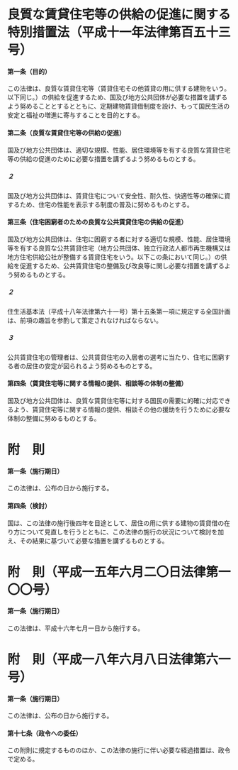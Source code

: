 # 良質な賃貸住宅等の供給の促進に関する特別措置法（平成十一年法律第百五十三号）
#### 第一条（目的）
この法律は、良質な賃貸住宅等（賃貸住宅その他賃貸の用に供する建物をいう。以下同じ。）の供給を促進するため、国及び地方公共団体が必要な措置を講ずるよう努めることとするとともに、定期建物賃貸借制度を設け、もって国民生活の安定と福祉の増進に寄与することを目的とする。
#### 第二条（良質な賃貸住宅等の供給の促進）
国及び地方公共団体は、適切な規模、性能、居住環境等を有する良質な賃貸住宅等の供給の促進のために必要な措置を講ずるよう努めるものとする。
##### ２
国及び地方公共団体は、賃貸住宅について安全性、耐久性、快適性等の確保に資するため、住宅の性能を表示する制度の普及に努めるものとする。
#### 第三条（住宅困窮者のための良質な公共賃貸住宅の供給の促進）
国及び地方公共団体は、住宅に困窮する者に対する適切な規模、性能、居住環境等を有する良質な公共賃貸住宅（地方公共団体、独立行政法人都市再生機構又は地方住宅供給公社が整備する賃貸住宅をいう。以下この条において同じ。）の供給を促進するため、公共賃貸住宅の整備及び改良等に関し必要な措置を講ずるよう努めるものとする。
##### ２
住生活基本法（平成十八年法律第六十一号）第十五条第一項に規定する全国計画は、前項の趣旨を参酌して策定されなければならない。
##### ３
公共賃貸住宅の管理者は、公共賃貸住宅の入居者の選考に当たり、住宅に困窮する者の居住の安定が図られるよう努めるものとする。
#### 第四条（賃貸住宅等に関する情報の提供、相談等の体制の整備）
国及び地方公共団体は、良質な賃貸住宅等に対する国民の需要に的確に対応できるよう、賃貸住宅等に関する情報の提供、相談その他の援助を行うために必要な体制の整備に努めるものとする。
# 附　則
#### 第一条（施行期日）
この法律は、公布の日から施行する。
#### 第四条（検討）
国は、この法律の施行後四年を目途として、居住の用に供する建物の賃貸借の在り方について見直しを行うとともに、この法律の施行の状況について検討を加え、その結果に基づいて必要な措置を講ずるものとする。
# 附　則（平成一五年六月二〇日法律第一〇〇号）
#### 第一条（施行期日）
この法律は、平成十六年七月一日から施行する。
# 附　則（平成一八年六月八日法律第六一号）
#### 第一条（施行期日）
この法律は、公布の日から施行する。
#### 第十七条（政令への委任）
この附則に規定するもののほか、この法律の施行に伴い必要な経過措置は、政令で定める。

